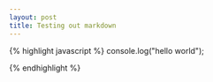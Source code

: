 ```yaml
---
layout: post
title: Testing out markdown
---
```


{% highlight javascript %}
console.log("hello world");

{% endhighlight %}
